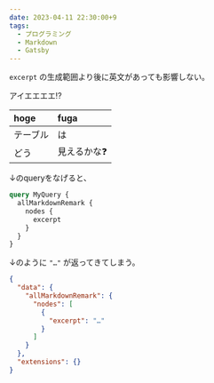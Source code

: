 ```yaml
---
date: 2023-04-11 22:30:00+9
tags:
  - プログラミング
  - Markdown
  - Gatsby
---
```


`excerpt` の生成範囲より後に英文があっても影響しない。

<!--descriptionで無視される?-->

アイエエエエ⁉

| hoge     | fuga         |
| :------- | :----------- |
| テーブル | は           |
| どう     | 見えるかな❓ |

↓のqueryをなげると、

```graphql
query MyQuery {
  allMarkdownRemark {
    nodes {
      excerpt
    }
  }
}
```

↓のように `"…"` が返ってきてしまう。

```json
{
  "data": {
    "allMarkdownRemark": {
      "nodes": [
        {
          "excerpt": "…"
        }
      ]
    }
  },
  "extensions": {}
}
```
